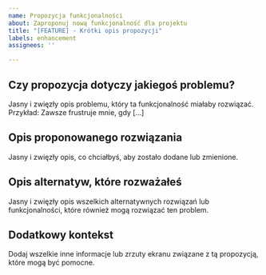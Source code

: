 ```yaml
---
name: Propozycja funkcjonalności
about: Zaproponuj nową funkcjonalność dla projektu
title: "[FEATURE] - Krótki opis propozycji"
labels: enhancement
assignees: ''

---
```


## Czy propozycja dotyczy jakiegoś problemu?
Jasny i zwięzły opis problemu, który ta funkcjonalność miałaby rozwiązać.  
Przykład: Zawsze frustruje mnie, gdy [...]

## Opis proponowanego rozwiązania
Jasny i zwięzły opis, co chciałbyś, aby zostało dodane lub zmienione.

## Opis alternatyw, które rozważałeś
Jasny i zwięzły opis wszelkich alternatywnych rozwiązań lub funkcjonalności, które również mogą rozwiązać ten problem.

## Dodatkowy kontekst
Dodaj wszelkie inne informacje lub zrzuty ekranu związane z tą propozycją, które mogą być pomocne.
